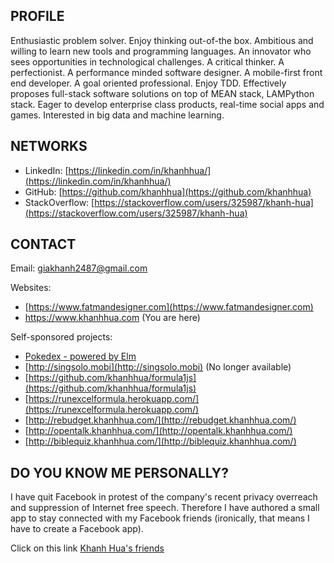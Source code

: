 ## PROFILE
Enthusiastic problem solver. Enjoy thinking out-of-the box. Ambitious and willing to learn new tools and programming languages. An innovator who sees opportunities in technological challenges. A critical thinker. A perfectionist. A performance minded software designer. A mobile-first front end developer. A goal oriented professional. Enjoy TDD. Effectively proposes full-stack software solutions on top of MEAN stack, LAMPython stack. Eager to develop enterprise class products, real-time social apps and games. Interested in big data and machine learning. 

## NETWORKS

- LinkedIn: [https://linkedin.com/in/khanhhua/](https://linkedin.com/in/khanhhua/)
- GitHub: [https://github.com/khanhhua](https://github.com/khanhhua)
- StackOverflow: [https://stackoverflow.com/users/325987/khanh-hua](https://stackoverflow.com/users/325987/khanh-hua)

## CONTACT

Email: [giakhanh2487@gmail.com](mailto:giakhanh2487@gmail.com)

Websites:

- [https://www.fatmandesigner.com](https://www.fatmandesigner.com)
- https://www.khanhhua.com (You are here)

Self-sponsored projects:

- [Pokedex - powered by Elm](https://pokedex.khanhhua.com)
- [http://singsolo.mobi](http://singsolo.mobi) (No longer available)
- [https://github.com/khanhhua/formula1js](https://github.com/khanhhua/formula1js)
- [https://runexcelformula.herokuapp.com/](https://runexcelformula.herokuapp.com/)
- [http://rebudget.khanhhua.com/](http://rebudget.khanhhua.com/)
- [http://opentalk.khanhhua.com/](http://opentalk.khanhhua.com/)
- [http://biblequiz.khanhhua.com/](http://biblequiz.khanhhua.com/)

## DO YOU KNOW ME PERSONALLY?

I have quit Facebook in protest of the company's recent privacy overreach and suppression of Internet free speech. Therefore I have authored a small app to stay connected with my Facebook friends (ironically, that means I have to create a Facebook app).

Click on this link [Khanh Hua's friends](http://www.khanhhua.com/friends.html)
